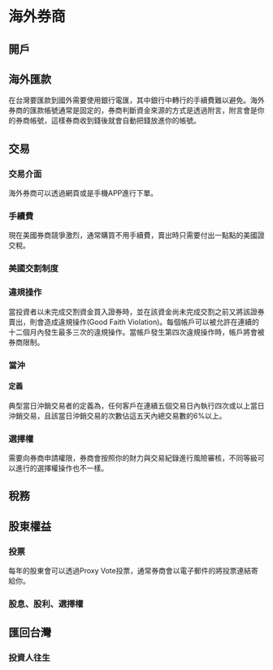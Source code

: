 # 海外券商
## 開戶
## 海外匯款
在台灣要匯款到國外需要使用銀行電匯，其中銀行中轉行的手續費難以避免。海外券商的匯款帳號通常是固定的，券商判斷資金來源的方式是透過附言，附言會是你的券商帳號，這樣券商收到錢後就會自動把錢放進你的帳號。
## 交易
### 交易介面
海外券商可以透過網頁或是手機APP進行下單。
### 手續費
現在美國券商競爭激烈，通常購買不用手續費，賣出時只需要付出一點點的美國證交稅。
### 美國交割制度
### 違規操作
當投資者以未完成交割資金買入證券時，並在該資金尚未完成交割之前又將該證券賣出，則會造成違規操作(Good Faith Violation)。每個帳戶可以被允許在連續的十二個月內發生最多三次的違規操作。當帳戶發生第四次違規操作時，帳戶將會被券商限制。
### 當沖
#### 定義
典型當日沖銷交易者的定義為，任何客戶在連續五個交易日內執行四次或以上當日沖銷交易，且該當日沖銷交易的次數佔這五天內總交易數的6%以上。
### 選擇權
需要向券商申請權限，券商會按照你的財力與交易紀錄進行風險審核，不同等級可以進行的選擇權操作也不一樣。
## 稅務
## 股東權益
### 投票
每年的股東會可以透過Proxy Vote投票，通常券商會以電子郵件的將投票連結寄給你。
### 股息、股利、選擇權
## 匯回台灣
### 投資人往生
